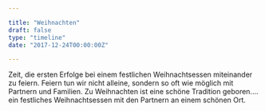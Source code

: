 ```yaml
---

title: "Weihnachten"
draft: false
type: "timeline"
date: "2017-12-24T00:00:00Z"

---
```


Zeit, die ersten Erfolge bei einem festlichen Weihnachtsessen miteinander zu feiern. Feiern tun wir nicht alleine, sondern so oft wie möglich mit Partnern und Familien. Zu Weihnachten ist eine schöne Tradition geboren.... ein festliches Weihnachtsessen mit den Partnern an einem schönen Ort.
